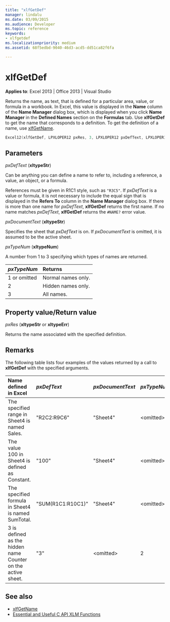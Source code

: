 ```yaml
---
title: "xlfGetDef"
manager: lindalu
ms.date: 03/09/2015
ms.audience: Developer
ms.topic: reference
keywords:
- xlfgetdef
ms.localizationpriority: medium
ms.assetid: 68f5edbd-9040-46d3-acd5-dd51ca82f6fa

---
```


# xlfGetDef

**Applies to**: Excel 2013 | Office 2013 | Visual Studio
  
Returns the name, as text, that is defined for a particular area, value, or formula in a workbook. In Excel, this value is displayed in the **Name** column of the **Name Manager** dialog box, which is displayed when you click **Name Manager** in the **Defined Names** section on the **Formulas** tab. Use **xlfGetDef** to get the name that corresponds to a definition. To get the definition of a name, use [xlfGetName](xlfgetname.md).
  
```cpp
Excel12(xlfGetDef, LPXLOPER12 pxRes, 3, LPXLOPER12 pxDefText, LPXLOPER12 pxDocumentText, LPXLOPER12 pxTypeNum);
```

## Parameters

_pxDefText_ (**xltypeStr**)
  
Can be anything you can define a name to refer to, including a reference, a value, an object, or a formula.
  
References must be given in R1C1 style, such as `"R3C5"`. If _pxDefText_ is a value or formula, it is not necessary to include the equal sign that is displayed in the **Refers To** column in the **Name Manager** dialog box. If there is more than one name for _pxDefText_, **xlfGetDef** returns the first name. If no name matches _pxDefText_, **xlfGetDef** returns the `#NAME?` error value.
  
_pxDocumentText_ (**xltypeStr**)
  
Specifies the sheet that _pxDefText_ is on. If _pxDocumentText_ is omitted, it is assumed to be the active sheet.
  
_pxTypeNum_ (**xltypeNum**)
  
A number from 1 to 3 specifying which types of names are returned.
  
|**_pxTypeNum_**|**Returns**|
|:-----|:-----|
|1 or omitted  <br/> |Normal names only. |
|2  <br/> |Hidden names only. |
|3  <br/> |All names. |

## Property value/Return value

 _pxRes_ (**xltypeStr** or **xltypeErr**)
  
Returns the name associated with the specified definition.
  
## Remarks

The following table lists four examples of the values returned by a call to **xlfGetDef** with the specified arguments.
  
|**Name defined in Excel**|**_pxDefText_**|**_pxDocumentText_**|**_pxTypeNum_**|**Value Returned**|
|:-----|:-----|:-----|:-----|:-----|
|The specified range in Sheet4 is named Sales. |"R2C2:R9C6"  <br/> |"Sheet4"  <br/> |\<omitted\>  <br/> |"Sales"  <br/> |
|The value 100 in Sheet4 is defined as Constant. |"100"  <br/> |"Sheet4"  <br/> |\<omitted\>  <br/> |"Constant"  <br/> |
|The specified formula in Sheet4 is named SumTotal. |"SUM(R1C1:R10C1)"  <br/> |"Sheet4"  <br/> |\<omitted\>  <br/> |"SumTotal"  <br/> |
|3 is defined as the hidden name Counter on the active sheet. |"3"  <br/> |\<omitted\>  <br/> |2  <br/> |"Counter"  <br/> |

## See also

- [xlfGetName](xlfgetname.md)
- [Essential and Useful C API XLM Functions](essential-and-useful-c-api-xlm-functions.md)
